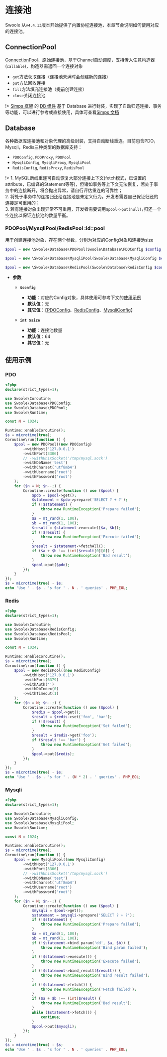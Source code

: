 # 连接池

Swoole 从`v4.4.13`版本开始提供了内置协程连接池，本章节会说明如何使用对应的连接池。

## ConnectionPool

[ConnectionPool](https://github.com/swoole/library/blob/master/src/core/ConnectionPool.php)，原始连接池，基于Channel自动调度，支持传入任意构造器(`callable`)，构造器需返回一个连接对象

* `get`方法获取连接（连接池未满时会创建新的连接）
* `put`方法回收连接
* `fill`方法填充连接池（提前创建连接）
* `close`关闭连接池

!> [Simps 框架](https://simps.io) 的 [DB 组件](https://github.com/simple-swoole/db) 基于 Database 进行封装，实现了自动归还连接、事务等功能，可以进行参考或直接使用，具体可查看[Simps 文档](https://simps.io/#/zh-cn/database/mysql)

## Database

各种数据库连接池和对象代理的高级封装，支持自动断线重连。目前包含PDO，Mysqli，Redis三种类型的数据库支持：

* `PDOConfig`, `PDOProxy`, `PDOPool`
* `MysqliConfig`, `MysqliProxy`, `MysqliPool`
* `RedisConfig`, `RedisProxy`, `RedisPool`

!> 1. MySQL断线重连可自动恢复大部分连接上下文(fetch模式，已设置的attribute，已编译的Statement等等)，但诸如事务等上下文无法恢复，若处于事务中的连接断开，将会抛出异常，请自行评估重连的可靠性；  
2. 将处于事务中的连接归还给连接池是未定义行为，开发者需要自己保证归还的连接是可重用的；  
3. 若有连接对象出现异常不可重用，开发者需要调用`$pool->put(null);`归还一个空连接以保证连接池的数量平衡。

### PDOPool/MysqliPool/RedisPool :id=pool

用于创建连接池对象，存在两个参数，分别为对应的Config对象和连接池size

```php
$pool = new \Swoole\Database\PDOPool(Swoole\Database\PDOConfig $config, int $size);

$pool = new \Swoole\Database\MysqliPool(Swoole\Database\MysqliConfig $config, int $size);

$pool = new \Swoole\Database\RedisPool(Swoole\Database\RedisConfig $config, int $size);
```

  * **参数** 

    * **`$config`**
      * **功能**：对应的Config对象，具体使用可参考下文的[使用示例](/coroutine/conn_pool?id=使用示例)
      * **默认值**：无
      * **其它值**：【[PDOConfig](https://github.com/swoole/library/blob/master/src/core/Database/PDOConfig.php)、[RedisConfig](https://github.com/swoole/library/blob/master/src/core/Database/RedisConfig.php)、[MysqliConfig](https://github.com/swoole/library/blob/master/src/core/Database/MysqliConfig.php)】
      
    * **`int $size`**
      * **功能**：连接池数量
      * **默认值**：64
      * **其它值**：无

## 使用示例

### PDO

```php
<?php
declare(strict_types=1);

use Swoole\Coroutine;
use Swoole\Database\PDOConfig;
use Swoole\Database\PDOPool;
use Swoole\Runtime;

const N = 1024;

Runtime::enableCoroutine();
$s = microtime(true);
Coroutine\run(function () {
    $pool = new PDOPool((new PDOConfig)
        ->withHost('127.0.0.1')
        ->withPort(3306)
        // ->withUnixSocket('/tmp/mysql.sock')
        ->withDbName('test')
        ->withCharset('utf8mb4')
        ->withUsername('root')
        ->withPassword('root')
    );
    for ($n = N; $n--;) {
        Coroutine::create(function () use ($pool) {
            $pdo = $pool->get();
            $statement = $pdo->prepare('SELECT ? + ?');
            if (!$statement) {
                throw new RuntimeException('Prepare failed');
            }
            $a = mt_rand(1, 100);
            $b = mt_rand(1, 100);
            $result = $statement->execute([$a, $b]);
            if (!$result) {
                throw new RuntimeException('Execute failed');
            }
            $result = $statement->fetchAll();
            if ($a + $b !== (int)$result[0][0]) {
                throw new RuntimeException('Bad result');
            }
            $pool->put($pdo);
        });
    }
});
$s = microtime(true) - $s;
echo 'Use ' . $s . 's for ' . N . ' queries' . PHP_EOL;
```

### Redis

```php
<?php
declare(strict_types=1);

use Swoole\Coroutine;
use Swoole\Database\RedisConfig;
use Swoole\Database\RedisPool;
use Swoole\Runtime;

const N = 1024;

Runtime::enableCoroutine();
$s = microtime(true);
Coroutine\run(function () {
    $pool = new RedisPool((new RedisConfig)
        ->withHost('127.0.0.1')
        ->withPort(6379)
        ->withAuth('')
        ->withDbIndex(0)
        ->withTimeout(1)
    );
    for ($n = N; $n--;) {
        Coroutine::create(function () use ($pool) {
            $redis = $pool->get();
            $result = $redis->set('foo', 'bar');
            if (!$result) {
                throw new RuntimeException('Set failed');
            }
            $result = $redis->get('foo');
            if ($result !== 'bar') {
                throw new RuntimeException('Get failed');
            }
            $pool->put($redis);
        });
    }
});
$s = microtime(true) - $s;
echo 'Use ' . $s . 's for ' . (N * 2) . ' queries' . PHP_EOL;
```

### Mysqli

```php
<?php
declare(strict_types=1);

use Swoole\Coroutine;
use Swoole\Database\MysqliConfig;
use Swoole\Database\MysqliPool;
use Swoole\Runtime;

const N = 1024;

Runtime::enableCoroutine();
$s = microtime(true);
Coroutine\run(function () {
    $pool = new MysqliPool((new MysqliConfig)
        ->withHost('127.0.0.1')
        ->withPort(3306)
        // ->withUnixSocket('/tmp/mysql.sock')
        ->withDbName('test')
        ->withCharset('utf8mb4')
        ->withUsername('root')
        ->withPassword('root')
    );
    for ($n = N; $n--;) {
        Coroutine::create(function () use ($pool) {
            $mysqli = $pool->get();
            $statement = $mysqli->prepare('SELECT ? + ?');
            if (!$statement) {
                throw new RuntimeException('Prepare failed');
            }
            $a = mt_rand(1, 100);
            $b = mt_rand(1, 100);
            if (!$statement->bind_param('dd', $a, $b)) {
                throw new RuntimeException('Bind param failed');
            }
            if (!$statement->execute()) {
                throw new RuntimeException('Execute failed');
            }
            if (!$statement->bind_result($result)) {
                throw new RuntimeException('Bind result failed');
            }
            if (!$statement->fetch()) {
                throw new RuntimeException('Fetch failed');
            }
            if ($a + $b !== (int)$result) {
                throw new RuntimeException('Bad result');
            }
            while ($statement->fetch()) {
                continue;
            }
            $pool->put($mysqli);
        });
    }
});
$s = microtime(true) - $s;
echo 'Use ' . $s . 's for ' . N . ' queries' . PHP_EOL;
```
